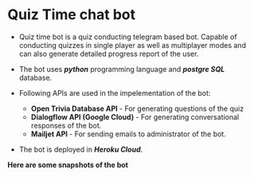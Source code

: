 # Quiz Time chat bot
 - Quiz time bot is a quiz conducting telegram based bot. Capable of conducting quizzes in single player as well as multiplayer modes and can also generate detailed progress report of the user.
 - The bot uses ***python*** programming language and ***postgre SQL*** database.
 - Following APIs are used in the impelementation of the bot:
   - **Open Trivia Database API** - For generating questions of the quiz
   - **Dialogflow API (Google Cloud)** - For generating conversational responses of the bot.
   - **Mailjet API** - For sending emails to administrator of the bot.

 - The bot is deployed in ***Heroku Cloud***.

**Here are some snapshots of the bot**
